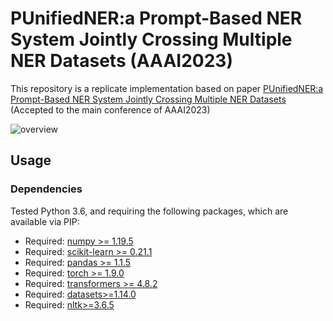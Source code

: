 # PUnifiedNER:a Prompt-Based NER System Jointly Crossing Multiple NER Datasets (AAAI2023)

This repository is a replicate implementation based on paper [PUnifiedNER:a Prompt-Based NER System Jointly Crossing Multiple NER Datasets](https://arxiv.org/abs/2211.14838) (Accepted to the main conference of AAAI2023)

![overview](./plots/overview.png)

## Usage

### Dependencies
Tested Python 3.6, and requiring the following packages, which are available via PIP:

* Required: [numpy >= 1.19.5](http://www.numpy.org/)
* Required: [scikit-learn >= 0.21.1](http://scikit-learn.org/stable/)
* Required: [pandas >= 1.1.5](https://pandas.pydata.org/)
* Required: [torch >= 1.9.0](https://pytorch.org/)
* Required: [transformers >= 4.8.2](https://huggingface.co/transformers/)
* Required: [datasets>=1.14.0](https://huggingface.co/docs/datasets/index)
* Required: [nltk>=3.6.5](https://www.nltk.org/)



